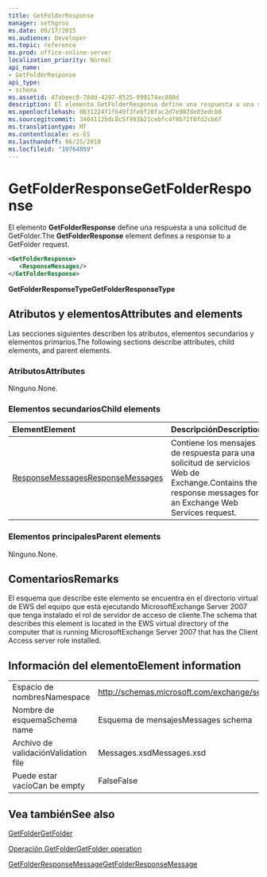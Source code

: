 ```yaml
---
title: GetFolderResponse
manager: sethgros
ms.date: 09/17/2015
ms.audience: Developer
ms.topic: reference
ms.prod: office-online-server
localization_priority: Normal
api_name:
- GetFolderResponse
api_type:
- schema
ms.assetid: 47abeec8-78dd-4297-8525-099174ec880d
description: El elemento GetFolderResponse define una respuesta a una solicitud de GetFolder.
ms.openlocfilehash: 0831224f1f649f3febf20fac2d7e987de03edcb8
ms.sourcegitcommit: 34041125dc8c5f993b21cebfc4f8b72f0fd2cb6f
ms.translationtype: MT
ms.contentlocale: es-ES
ms.lasthandoff: 06/25/2018
ms.locfileid: "19764859"
---
```

# <a name="getfolderresponse"></a><span data-ttu-id="82ef8-103">GetFolderResponse</span><span class="sxs-lookup"><span data-stu-id="82ef8-103">GetFolderResponse</span></span>

<span data-ttu-id="82ef8-104">El elemento **GetFolderResponse** define una respuesta a una solicitud de GetFolder.</span><span class="sxs-lookup"><span data-stu-id="82ef8-104">The **GetFolderResponse** element defines a response to a GetFolder request.</span></span> 
  
```xml
<GetFolderResponse>
   <ResponseMessages/>
</GetFolderResponse>
```

 <span data-ttu-id="82ef8-105">**GetFolderResponseType**</span><span class="sxs-lookup"><span data-stu-id="82ef8-105">**GetFolderResponseType**</span></span>
## <a name="attributes-and-elements"></a><span data-ttu-id="82ef8-106">Atributos y elementos</span><span class="sxs-lookup"><span data-stu-id="82ef8-106">Attributes and elements</span></span>

<span data-ttu-id="82ef8-107">Las secciones siguientes describen los atributos, elementos secundarios y elementos primarios.</span><span class="sxs-lookup"><span data-stu-id="82ef8-107">The following sections describe attributes, child elements, and parent elements.</span></span>
  
### <a name="attributes"></a><span data-ttu-id="82ef8-108">Atributos</span><span class="sxs-lookup"><span data-stu-id="82ef8-108">Attributes</span></span>

<span data-ttu-id="82ef8-109">Ninguno.</span><span class="sxs-lookup"><span data-stu-id="82ef8-109">None.</span></span>
  
### <a name="child-elements"></a><span data-ttu-id="82ef8-110">Elementos secundarios</span><span class="sxs-lookup"><span data-stu-id="82ef8-110">Child elements</span></span>

|<span data-ttu-id="82ef8-111">**Element**</span><span class="sxs-lookup"><span data-stu-id="82ef8-111">**Element**</span></span>|<span data-ttu-id="82ef8-112">**Descripción**</span><span class="sxs-lookup"><span data-stu-id="82ef8-112">**Description**</span></span>|
|:-----|:-----|
|[<span data-ttu-id="82ef8-113">ResponseMessages</span><span class="sxs-lookup"><span data-stu-id="82ef8-113">ResponseMessages</span></span>](responsemessages.md) <br/> |<span data-ttu-id="82ef8-114">Contiene los mensajes de respuesta para una solicitud de servicios Web de Exchange.</span><span class="sxs-lookup"><span data-stu-id="82ef8-114">Contains the response messages for an Exchange Web Services request.</span></span>  <br/> |
   
### <a name="parent-elements"></a><span data-ttu-id="82ef8-115">Elementos principales</span><span class="sxs-lookup"><span data-stu-id="82ef8-115">Parent elements</span></span>

<span data-ttu-id="82ef8-116">Ninguno.</span><span class="sxs-lookup"><span data-stu-id="82ef8-116">None.</span></span>
  
## <a name="remarks"></a><span data-ttu-id="82ef8-117">Comentarios</span><span class="sxs-lookup"><span data-stu-id="82ef8-117">Remarks</span></span>

<span data-ttu-id="82ef8-118">El esquema que describe este elemento se encuentra en el directorio virtual de EWS del equipo que está ejecutando MicrosoftExchange Server 2007 que tenga instalado el rol de servidor de acceso de cliente.</span><span class="sxs-lookup"><span data-stu-id="82ef8-118">The schema that describes this element is located in the EWS virtual directory of the computer that is running MicrosoftExchange Server 2007 that has the Client Access server role installed.</span></span>
  
## <a name="element-information"></a><span data-ttu-id="82ef8-119">Información del elemento</span><span class="sxs-lookup"><span data-stu-id="82ef8-119">Element information</span></span>

|||
|:-----|:-----|
|<span data-ttu-id="82ef8-120">Espacio de nombres</span><span class="sxs-lookup"><span data-stu-id="82ef8-120">Namespace</span></span>  <br/> |http://schemas.microsoft.com/exchange/services/2006/messages  <br/> |
|<span data-ttu-id="82ef8-121">Nombre de esquema</span><span class="sxs-lookup"><span data-stu-id="82ef8-121">Schema name</span></span>  <br/> |<span data-ttu-id="82ef8-122">Esquema de mensajes</span><span class="sxs-lookup"><span data-stu-id="82ef8-122">Messages schema</span></span>  <br/> |
|<span data-ttu-id="82ef8-123">Archivo de validación</span><span class="sxs-lookup"><span data-stu-id="82ef8-123">Validation file</span></span>  <br/> |<span data-ttu-id="82ef8-124">Messages.xsd</span><span class="sxs-lookup"><span data-stu-id="82ef8-124">Messages.xsd</span></span>  <br/> |
|<span data-ttu-id="82ef8-125">Puede estar vacío</span><span class="sxs-lookup"><span data-stu-id="82ef8-125">Can be empty</span></span>  <br/> |<span data-ttu-id="82ef8-126">False</span><span class="sxs-lookup"><span data-stu-id="82ef8-126">False</span></span>  <br/> |
   
## <a name="see-also"></a><span data-ttu-id="82ef8-127">Vea también</span><span class="sxs-lookup"><span data-stu-id="82ef8-127">See also</span></span>



[<span data-ttu-id="82ef8-128">GetFolder</span><span class="sxs-lookup"><span data-stu-id="82ef8-128">GetFolder</span></span>](getfolder.md)
  
[<span data-ttu-id="82ef8-129">Operación GetFolder</span><span class="sxs-lookup"><span data-stu-id="82ef8-129">GetFolder operation</span></span>](getfolder-operation.md)
  
[<span data-ttu-id="82ef8-130">GetFolderResponseMessage</span><span class="sxs-lookup"><span data-stu-id="82ef8-130">GetFolderResponseMessage</span></span>](getfolderresponsemessage.md)

